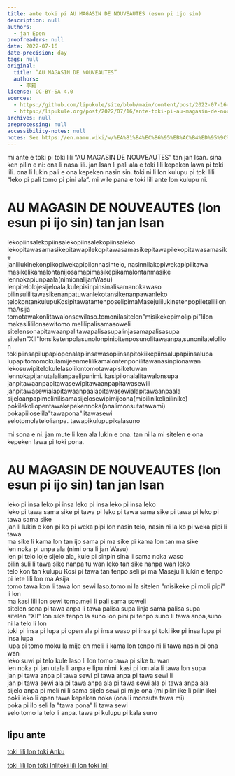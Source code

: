 ```yaml
---
title: ante toki pi AU MAGASIN DE NOUVEAUTES (esun pi ijo sin)
description: null
authors:
  - jan Epen
proofreaders: null
date: 2022-07-16
date-precision: day
tags: null
original:
  title: “AU MAGASIN DE NOUVEAUTES”
  authors:
    - 李箱
license: CC-BY-SA 4.0
sources:
  - https://github.com/lipukule/site/blob/main/content/post/2022-07-16-ante-toki-pi-au-magasin-de-nouveautes-esun-pi-ijo-sin.md
  - https://lipukule.org/post/2022/07/16/ante-toki-pi-au-magasin-de-nouveautes-esun-pi-ijo-sin/
archives: null
preprocessing: null
accessibility-notes: null
notes: See https://en.namu.wiki/w/%EA%B1%B4%EC%B6%95%EB%AC%B4%ED%95%9C%EC%9C%A1%EB%A9%B4%EA%B0%81%EC%B2%B4 for more information on the original
---
```


mi ante e toki pi toki lili “AU MAGASIN DE NOUVEAUTES” tan jan Isan. sina ken pilin e ni: ona li nasa lili. jan Isan li pali ala e toki lili kepeken lawa pi toki lili. ona li lukin pali e ona kepeken nasin sin. toki ni li lon kulupu pi toki lili “leko pi pali tomo pi pini ala”. mi wile pana e toki lili ante lon kulupu ni.

# AU MAGASIN DE NOUVEAUTES (lon esun pi ijo sin) tan jan Isan

lekopiinsalekopiinsalekopiinsalekopiinsaleko  
lekopitawasamasikepitawapilekopitawasamasikepitawapilekopitawasamasike  
janlilukinekonpikopiwekapipilonnasintelo, nasinnilakopiwekapipilitawa  
masikelikamalontanijosamapimasikepikamalontanmasike  
lennokapiunpaala(nimionalijanWasu)  
lenpitelolojesijeloala,kulepisinpinsinalisamanokawaso  
pilinsulilitawasikenanpatuwanlekotansikenanpawanleko  
telokontankulupuKosipitawatantenposelipimaMasejulilukinetenpopiletelililonmaAsija  
tomotawakonlitawalonsewilaso.tomonilasitelen"misikekepimolipipi"lilon  
makasilililonsewitomo.melilipalisamasoweli  
sitelensonapitawaanpalitawapalisasupalinjasamapalisasupa  
sitelen"XII"lonsiketenpolasunolonpinipitenposunolitawaanpa,sunonilatelolilon  
tokipiinsapilupapiopenalapiinsawasopiinsapitokiikepiinsalupapiinsalupa  
lupapitomomokulamijeenmelilikamalontenponilitawanasinpionawan  
lekosuwipitelokulelasolilontomotawapisiketuwan  
lennokapijanutalalianpaelipunimi. kasipilonalalitawalonsupa  
janpitawaanpapitawasewipitawaanpapitawasewili  
janpitawasewialapitawaanpaalapitawasewialapitawaanpaala  
sijeloanpapimelinilisamasijelosewipimijeona(mipilinikelipilinike)  
pokilekoliopentawakepekennoka(onalimonsutatawami)  
pokapiiloselila"tawapona"litawasewi  
selotomolatelolianpa. tawapikulupupikalasuno

mi sona e ni: jan mute li ken ala lukin e ona. tan ni la mi sitelen e ona kepeken lawa pi toki pona.

# AU MAGASIN DE NOUVEAUTES (lon esun pi ijo sin) tan jan Isan

leko pi insa leko pi insa leko pi insa leko pi insa leko  
leko pi tawa sama sike pi tawa pi leko pi tawa sama sike pi tawa pi leko pi tawa sama sike  
jan li lukin e kon pi ko pi weka pipi lon nasin telo, nasin ni la ko pi weka pipi li tawa  
ma sike li kama lon tan ijo sama pi ma sike pi kama lon tan ma sike  
len noka pi unpa ala (nimi ona li jan Wasu)  
len pi telo loje sijelo ala, kule pi sinpin sina li sama noka waso  
pilin suli li tawa sike nanpa tu wan leko tan sike nanpa wan leko  
telo kon tan kulupu Kosi pi tawa tan tenpo seli pi ma Maseju li lukin e tenpo pi lete lili lon ma Asija  
tomo tawa kon li tawa lon sewi laso.tomo ni la sitelen "misikeke pi moli pipi" li lon  
ma kasi lili lon sewi tomo.meli li pali sama soweli  
sitelen sona pi tawa anpa li tawa palisa supa linja sama palisa supa  
sitelen "XII" lon sike tenpo la suno lon pini pi tenpo suno li tawa anpa,suno ni la telo li lon  
toki pi insa pi lupa pi open ala pi insa waso pi insa pi toki ike pi insa lupa pi insa lupa  
lupa pi tomo moku la mije en meli li kama lon tenpo ni li tawa nasin pi ona wan  
leko suwi pi telo kule laso li lon tomo tawa pi sike tu wan  
len noka pi jan utala li anpa e lipu nimi. kasi pi lon ala li tawa lon supa  
jan pi tawa anpa pi tawa sewi pi tawa anpa pi tawa sewi li  
jan pi tawa sewi ala pi tawa anpa ala pi tawa sewi ala pi tawa anpa ala  
sijelo anpa pi meli ni li sama sijelo sewi pi mije ona (mi pilin ike li pilin ike)  
poki leko li open tawa kepeken noka (ona li monsuta tawa mi)  
poka pi ilo seli la "tawa pona" li tawa sewi  
selo tomo la telo li anpa. tawa pi kulupu pi kala suno

## lipu ante

[toki lili lon toki Anku](https://ko.wikisource.org/wiki/%EA%B1%B4%EC%B6%95%EB%AC%B4%ED%95%9C%EC%9C%A1%EB%A9%B4%EA%B0%81%EC%B2%B4/AU_MAGASIN_DE_NOUVEAUTES)

[toki lili lon toki Inli](https://en.wikisource.org/wiki/Translation:Architectonic_Infinite_Cube/AU_MAGASIN_DE_NOUVEAUTES)[toki lili lon toki Inli](https://en.wikisource.org/wiki/Translation:Architectonic_Infinite_Cube/AU_MAGASIN_DE_NOUVEAUTES)
